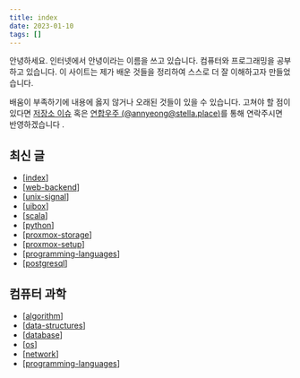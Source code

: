 ```yaml
---
title: index
date: 2023-01-10
tags: []
---
```


안녕하세요. 인터넷에서 안녕이라는 이름을 쓰고 있습니다.
컴퓨터와 프로그래밍을 공부하고 있습니다.
이 사이트는 제가 배운 것들을 정리하여 스스로 더 잘 이해하고자 만들었습니다.

배움이 부족하기에 내용에 옳지 않거나 오래된 것들이 있을 수 있습니다.
고쳐야 할 점이 있다면 [저장소 이슈](https://github.com/nyeong/hanassig/issues/new)
혹은 [연합우주 (@annyeong@stella.place)](https://stella.place/@annyeong)를 통해 연락주시면 반영하겠습니다
.

## 최신 글

[//do]: # "recent"

- [[index]]
- [[web-backend]]
- [[unix-signal]]
- [[uibox]]
- [[scala]]
- [[python]]
- [[proxmox-storage]]
- [[proxmox-setup]]
- [[programming-languages]]
- [[postgresql]]

[//end]: # "2023-07-11 11:17"

## 컴퓨터 과학

- [[algorithm]]
- [[data-structures]]
- [[database]]
- [[os]]
- [[network]]
- [[programming-languages]]


[//do]: # "inner-links"

[algorithm]: algorithm.md
[data-structures]: data-structures.md
[database]: database.md
[index]: index.md
[network]: network.md
[os]: os.md
[postgresql]: postgresql.md
[programming-languages]: programming-languages.md
[proxmox-setup]: proxmox-setup.md
[proxmox-storage]: proxmox-storage.md
[python]: python.md
[scala]: scala.md
[uibox]: uibox.md
[unix-signal]: unix-signal.md
[web-backend]: web-backend.md

[//end]: # "2023-07-11 11:17"

